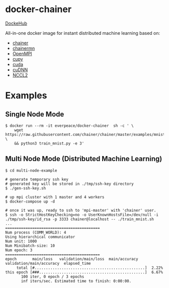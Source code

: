 
# docker-chainer

[DockeHub](https://hub.docker.com/r/everpeace/docker-chainer/)

All-in-one docker image for instant distributed machine learning based on:  

- [chainer](https://github.com/chainer/chainer/)
- [chainermn](https://github.com/chainer/chainermn/)
- [OpenMPI](https://www.open-mpi.org/)
- [cupy](https://github.com/cupy/cupy)
- [cuda](https://developer.nvidia.com/cuda-downloads)
- [cuDNN](https://developer.nvidia.com/cudnn)
- [NCCL2](https://developer.nvidia.com/nccl)

# Examples
## Single Node Mode
```
$ docker run --rm -it everpeace/docker-chainer  sh -c ' \
    wget https://raw.githubusercontent.com/chainer/chainer/master/examples/mnist/train_mnist.py \
    && python3 train_mnist.py -e 3'
```

## Multi Node Mode (Distributed Machine Learning)
```
$ cd multi-node-example

# generate temporary ssh key
# generated key will be stored in ./tmp/ssh-key directory
$ ./gen-ssh-key.sh

# up mpi cluster with 1 master and 4 workers
$ docker-compose up -d

# once it was up, ready to ssh to 'mpi-master' with 'chainer' user.
$ ssh -o StrictHostKeyChecking=no -o UserKnownHostsFile=/dev/null -i ./tmp/ssh-key/id_rsa -p 3333 chainer@localhost -- ./train_mnist.sh
...
==========================================
Num process (COMM_WORLD): 4
Using hierarchical communicator
Num unit: 1000
Num Minibatch-size: 10
Num epoch: 3
==========================================
epoch       main/loss   validation/main/loss  main/accuracy  validation/main/accuracy  elapsed_time
     total [#.................................................]  2.22%
this epoch [###...............................................]  6.67%
       100 iter, 0 epoch / 3 epochs
       inf iters/sec. Estimated time to finish: 0:00:00.
```
